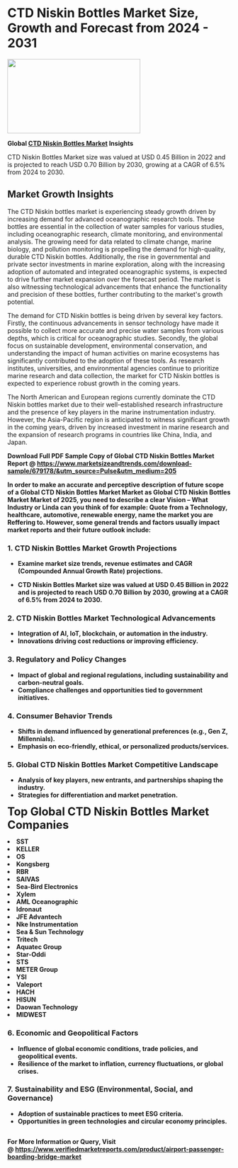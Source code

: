 <H1>CTD Niskin Bottles Market Size, Growth and Forecast from 2024 - 2031</H1><img class="aligncenter size-medium wp-image-584254" src="https://thirdeyenews.in/wp-content/uploads/2024/09/Global-Market-Research-300x168.jpeg" alt="" width="300" height="168" /><p><strong>Global&nbsp;<a href="https://www.marketsizeandtrends.com/download-sample/679178/&amp;utm_source=Pulse&amp;utm_medium=205">CTD Niskin Bottles Market</a> Insights</strong></p><p>CTD Niskin Bottles Market size was valued at USD 0.45 Billion in 2022 and is projected to reach USD 0.70 Billion by 2030, growing at a CAGR of 6.5% from 2024 to 2030.</p><p><h2>Market Growth Insights</h2> <p>The CTD Niskin bottles market is experiencing steady growth driven by increasing demand for advanced oceanographic research tools. These bottles are essential in the collection of water samples for various studies, including oceanographic research, climate monitoring, and environmental analysis. The growing need for data related to climate change, marine biology, and pollution monitoring is propelling the demand for high-quality, durable CTD Niskin bottles. Additionally, the rise in governmental and private sector investments in marine exploration, along with the increasing adoption of automated and integrated oceanographic systems, is expected to drive further market expansion over the forecast period. The market is also witnessing technological advancements that enhance the functionality and precision of these bottles, further contributing to the market's growth potential.</p> <p><strong></strong></p> <p>The demand for CTD Niskin bottles is being driven by several key factors. Firstly, the continuous advancements in sensor technology have made it possible to collect more accurate and precise water samples from various depths, which is critical for oceanographic studies. Secondly, the global focus on sustainable development, environmental conservation, and understanding the impact of human activities on marine ecosystems has significantly contributed to the adoption of these tools. As research institutes, universities, and environmental agencies continue to prioritize marine research and data collection, the market for CTD Niskin bottles is expected to experience robust growth in the coming years.</p> <p>The North American and European regions currently dominate the CTD Niskin bottles market due to their well-established research infrastructure and the presence of key players in the marine instrumentation industry. However, the Asia-Pacific region is anticipated to witness significant growth in the coming years, driven by increased investment in marine research and the expansion of research programs in countries like China, India, and Japan.</p> <p><strong></p><p><span class=""><strong>Download Full PDF Sample Copy of Global CTD Niskin Bottles Market Report</strong> @ <a href="https://www.marketsizeandtrends.com/download-sample/679178/&amp;utm_source=Pulse&amp;utm_medium=205" target="_blank">https://www.marketsizeandtrends.com/download-sample/679178/&amp;utm_source=Pulse&amp;utm_medium=205</a></span></p><p>In order to make an accurate and perceptive description of future scope of a Global&nbsp;CTD Niskin Bottles Market Market as Global&nbsp;CTD Niskin Bottles Market Market of 2025, you need to describe a clear Vision &ndash; What Industry or Linda can you think of for example: Quote from a Technology, healthcare, automotive, renewable energy, name the market you are Reffering to. However, some general trends and factors usually impact market reports and their future outlook include:</p><h3>1.&nbsp;<strong>CTD Niskin Bottles Market Growth Projections</strong></h3><ul><li>Examine market size trends, revenue estimates and CAGR (Compounded Annual Growth Rate) projections.</li><li><p>CTD Niskin Bottles Market size was valued at USD 0.45 Billion in 2022 and is projected to reach USD 0.70 Billion by 2030, growing at a CAGR of 6.5% from 2024 to 2030.</p></li></ul><h3>2.&nbsp;<strong>CTD Niskin Bottles Market Technological Advancements</strong></h3><ul><li>Integration of AI, IoT, blockchain, or automation in the industry.</li><li>Innovations driving cost reductions or improving efficiency.</li></ul><h3>3.&nbsp;<strong>Regulatory and Policy Changes</strong></h3><ul><li>Impact of global and regional regulations, including sustainability and carbon-neutral goals.</li><li>Compliance challenges and opportunities tied to government initiatives.</li></ul><h3>4.&nbsp;<strong>Consumer Behavior Trends</strong></h3><ul><li>Shifts in demand influenced by generational preferences (e.g., Gen Z, Millennials).</li><li>Emphasis on eco-friendly, ethical, or personalized products/services.</li></ul><h3>5.&nbsp;<strong>Global CTD Niskin Bottles Market Competitive Landscape</strong></h3><ul><li>Analysis of key players, new entrants, and partnerships shaping the industry.</li><li>Strategies for differentiation and market penetration.</li></ul><p data-pm-slice="1 1 []"><span style="color: inherit; font-family: inherit; font-size: 25px;">Top Global CTD Niskin Bottles Market Companies</span></p><div class="" data-test-id=""><p><li>SST</li><li> KELLER</li><li> OS</li><li> Kongsberg</li><li> RBR</li><li> SAIVAS</li><li> Sea-Bird Electronics</li><li> Xylem</li><li> AML Oceanographic</li><li> Idronaut</li><li> JFE Advantech</li><li> Nke Instrumentation</li><li> Sea & Sun Technology</li><li> Tritech</li><li> Aquatec Group</li><li> Star-Oddi</li><li> STS</li><li> METER Group</li><li> YSI</li><li> Valeport</li><li> HACH</li><li> HISUN</li><li> Daowan Technology</li><li> MIDWEST</li></p></div><h3>6.&nbsp;<strong>Economic and Geopolitical Factors</strong></h3><ul><li>Influence of global economic conditions, trade policies, and geopolitical events.</li><li>Resilience of the market to inflation, currency fluctuations, or global crises.</li></ul><h3>7.&nbsp;<strong>Sustainability and ESG (Environmental, Social, and Governance)</strong></h3><ul><li>Adoption of sustainable practices to meet ESG criteria.</li><li>Opportunities in green technologies and circular economy principles.</li></ul><h2><strong style="font-size: 14px;">For More Information or Query, Visit @&nbsp;</strong><a style="background-color: #ffffff; font-size: 14px;" href="https://www.marketsizeandtrends.com/report/ctd-niskin-bottles-market/" target="_blank">https://www.verifiedmarketreports.com/product/airport-passenger-boarding-bridge-market</a></h2>
